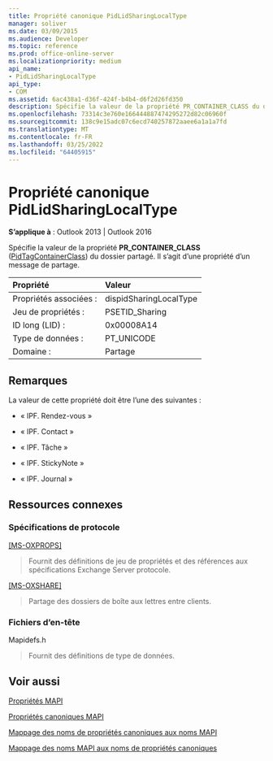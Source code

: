 ```yaml
---
title: Propriété canonique PidLidSharingLocalType
manager: soliver
ms.date: 03/09/2015
ms.audience: Developer
ms.topic: reference
ms.prod: office-online-server
ms.localizationpriority: medium
api_name:
- PidLidSharingLocalType
api_type:
- COM
ms.assetid: 6ac438a1-d36f-424f-b4b4-d6f2d26fd350
description: Spécifie la valeur de la propriété PR_CONTAINER_CLASS du dossier partagé. Il s’agit d’une propriété d’un message de partage.
ms.openlocfilehash: 73314c3e760e166444887474295272d82c06960f
ms.sourcegitcommit: 138c9e15adc07c6ecd740257872aaee6a1a1a7fd
ms.translationtype: MT
ms.contentlocale: fr-FR
ms.lasthandoff: 03/25/2022
ms.locfileid: "64405915"
---
```

# <a name="pidlidsharinglocaltype-canonical-property"></a>Propriété canonique PidLidSharingLocalType

  
  
**S’applique à** : Outlook 2013 | Outlook 2016 
  
Spécifie la valeur de la propriété **PR_CONTAINER_CLASS** ([PidTagContainerClass](pidtagcontainerclass-canonical-property.md)) du dossier partagé. Il s’agit d’une propriété d’un message de partage.
  
|Propriété |Valeur |
|:-----|:-----|
|Propriétés associées :  <br/> |dispidSharingLocalType  <br/> |
|Jeu de propriétés :  <br/> |PSETID_Sharing  <br/> |
|ID long (LID) :  <br/> |0x00008A14  <br/> |
|Type de données :  <br/> |PT_UNICODE  <br/> |
|Domaine :  <br/> |Partage  <br/> |
   
## <a name="remarks"></a>Remarques

La valeur de cette propriété doit être l’une des suivantes :
  
- « IPF. Rendez-vous »
    
- « IPF. Contact »
    
- « IPF. Tâche »
    
- « IPF. StickyNote »
    
- « IPF. Journal »
    
## <a name="related-resources"></a>Ressources connexes

### <a name="protocol-specifications"></a>Spécifications de protocole

[[MS-OXPROPS]](https://msdn.microsoft.com/library/f6ab1613-aefe-447d-a49c-18217230b148%28Office.15%29.aspx)
  
> Fournit des définitions de jeu de propriétés et des références aux spécifications Exchange Server protocole.
    
[[MS-OXSHARE]](https://msdn.microsoft.com/library/e4e5bd27-d5e0-43f9-a6ea-550876724f3d%28Office.15%29.aspx)
  
> Partage des dossiers de boîte aux lettres entre clients.
    
### <a name="header-files"></a>Fichiers d’en-tête

Mapidefs.h
  
> Fournit des définitions de type de données.
    
## <a name="see-also"></a>Voir aussi



[Propriétés MAPI](mapi-properties.md)
  
[Propriétés canoniques MAPI](mapi-canonical-properties.md)
  
[Mappage des noms de propriétés canoniques aux noms MAPI](mapping-canonical-property-names-to-mapi-names.md)
  
[Mappage des noms MAPI aux noms de propriétés canoniques](mapping-mapi-names-to-canonical-property-names.md)

